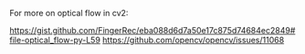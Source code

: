 For more on optical flow in cv2:

https://gist.github.com/FingerRec/eba088d6d7a50e17c875d74684ec2849#file-optical_flow-py-L59
https://github.com/opencv/opencv/issues/11068
